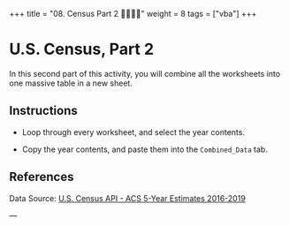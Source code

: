 +++
title = "08. Census Part 2 👩‍🎓👨‍🎓"
weight = 8
tags = ["vba"] 
+++


# U.S. Census, Part 2

In this second part of this activity, you will combine all the worksheets into one massive table in a new sheet.

## Instructions

* Loop through every worksheet, and select the year contents.

* Copy the year contents, and paste them into the `Combined_Data` tab.

## References

Data Source: [U.S. Census API - ACS 5-Year Estimates 2016-2019](https://www.census.gov/data/developers/data-sets/census-microdata-api.ACS_5-Year_PUMS.html)

—